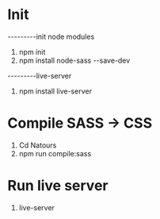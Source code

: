 # Init

---------init node modules

1. npm init
2. npm install node-sass --save-dev

---------live-server

1. npm install live-server

# Compile SASS -> CSS

1. Cd Natours
2. npm run compile:sass

# Run live server

1. live-server
